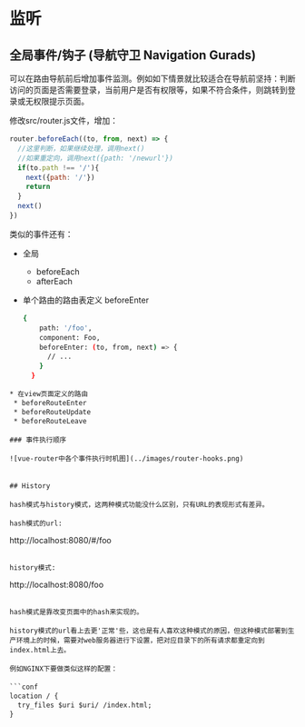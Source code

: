 # 监听



## 全局事件/钩子 (导航守卫 Navigation Gurads)
可以在路由导航前后增加事件监测。例如如下情景就比较适合在导航前坚持：判断访问的页面是否需要登录，当前用户是否有权限等，如果不符合条件，则跳转到登录或无权限提示页面。

修改src/router.js文件，增加：

```JavaScript
router.beforeEach((to, from, next) => {
  //这里判断，如果继续处理，调用next()
  //如果重定向，调用next({path: '/newurl'})
  if(to.path !== '/'){
    next({path: '/'})
    return
  }
  next()
})
```

类似的事件还有：

* 全局
  * beforeEach
  * afterEach
* 单个路由的路由表定义 beforeEnter
  
  ```bash
  {
      path: '/foo',
      component: Foo,
      beforeEnter: (to, from, next) => {
        // ...
      }
    }
 ```
* 在view页面定义的路由
  * beforeRouteEnter
  * beforeRouteUpdate
  * beforeRouteLeave

### 事件执行顺序

![vue-router中各个事件执行时机图](../images/router-hooks.png)


## History

hash模式与history模式，这两种模式功能没什么区别，只有URL的表现形式有差异。

hash模式的url:

```
http://localhost:8080/#/foo
```

history模式:

```
http://localhost:8080/foo
```

hash模式是靠改变页面中的hash来实现的。

history模式的url看上去更'正常'些，这也是有人喜欢这种模式的原因，但这种模式部署到生产环境上的时候，需要对web服务器进行下设置，把对应目录下的所有请求都重定向到index.html上去。

例如NGINX下要做类似这样的配置：

```conf
location / {
  try_files $uri $uri/ /index.html;
}
```
